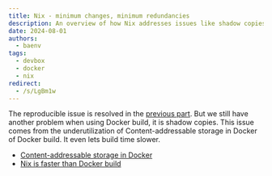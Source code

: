 ```yaml
---
title: Nix - minimum changes, minimum redundancies
description: An overview of how Nix addresses issues like shadow copies in Docker builds, improving build efficiency and speed
date: 2024-08-01
authors:
  - baenv
tags:
  - devbox
  - docker
  - nix
redirect:
  - /s/LgBm1w
---
```


The reproducible issue is resolved in the [previous part](≈%20Nix%20-%20Build%20the%20same%20thing%20at%20any%20time.md). But we still have another problem when using Docker build, it is shadow copies. This issue comes from the underutilization of Content-addressable storage in Docker of Docker build. It even lets build time slower.

- [Content-addressable storage in Docker](content-addressable-storage-in-docker.md)
- [Nix is faster than Docker build](nix-is-faster-than-docker-build.md)
